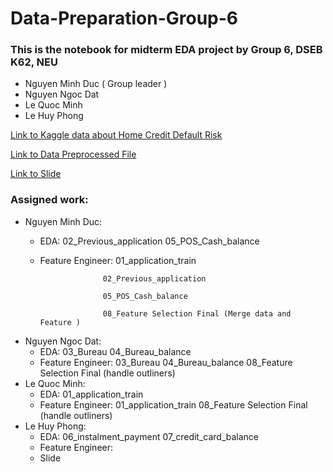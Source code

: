 # Data-Preparation-Group-6

### This is the notebook for midterm EDA project by Group 6, DSEB K62, NEU
  
  * Nguyen Minh Duc ( Group leader )
  * Nguyen Ngoc Dat
  * Le Quoc Minh
  * Le Huy Phong 
  
  [Link to Kaggle data about Home Credit Default Risk ](https://www.kaggle.com/competitions/home-credit-default-risk)

  [Link to Data Preprocessed File](https://drive.google.com/drive/folders/1FQYwYaWsNSMVemAqvVbtUaIIdTyErh17?usp=sharing)
  
  [Link to Slide](https://www.canva.com/design/DAFRRcqoeBI/QisaOx3BvIi22G1f8Y4DcQ/view?utm_content=DAFRRcqoeBI&utm_campaign=designshare&utm_medium=link2&utm_source=sharebutton&fbclid=IwAR1JB3cgFPVzqArRuoW97u2GkmN3paQslgHTvoWO9TGrherCau-_kkKYkjE)
  
  ### Assigned work:
  * Nguyen Minh Duc: 
    - EDA: 02_Previous_application
           05_POS_Cash_balance 
    - Feature Engineer: 01_application_train 
   
                        02_Previous_application
                        
                        05_POS_Cash_balance 
                        
                        08_Feature Selection Final (Merge data and Feature )
  * Nguyen Ngoc Dat:
    - EDA: 03_Bureau
           04_Bureau_balance
    - Feature Engineer: 03_Bureau
                        04_Bureau_balance
                        08_Feature Selection Final (handle outliners)
  * Le Quoc Minh:
    - EDA: 01_application_train 
    - Feature Engineer: 01_application_train 
                        08_Feature Selection Final (handle outliners)
  * Le Huy Phong:
    - EDA: 06_instalment_payment
           07_credit_card_balance 
    - Feature Engineer:
    - Slide
